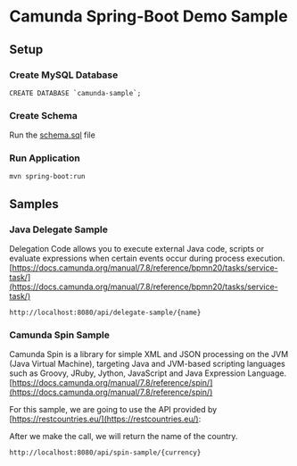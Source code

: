 # Camunda Spring-Boot Demo Sample

## Setup

### Create MySQL Database
```mysql
CREATE DATABASE `camunda-sample`;
```

### Create Schema
Run the [schema.sql](https://github.com/rolandopalermo/camunda-spring-boot-example/blob/master/src/main/resources/schema.sql) file

### Run Application
```
mvn spring-boot:run
```

## Samples

### Java Delegate Sample
Delegation Code allows you to execute external Java code, scripts or evaluate expressions when certain events occur during process execution.
[https://docs.camunda.org/manual/7.8/reference/bpmn20/tasks/service-task/](https://docs.camunda.org/manual/7.8/reference/bpmn20/tasks/service-task/)
```
http://localhost:8080/api/delegate-sample/{name}
```

### Camunda Spin Sample
Camunda Spin is a library for simple XML and JSON processing on the JVM (Java Virtual Machine), targeting Java and JVM-based scripting languages such as Groovy, JRuby, Jython, JavaScript and Java Expression Language.
[https://docs.camunda.org/manual/7.8/reference/spin/](https://docs.camunda.org/manual/7.8/reference/spin/)

For this sample, we are going to use the API provided by [https://restcountries.eu/](https://restcountries.eu/):

After we make the call, we will return the name of the country.

```
http://localhost:8080/api/spin-sample/{currency}
```